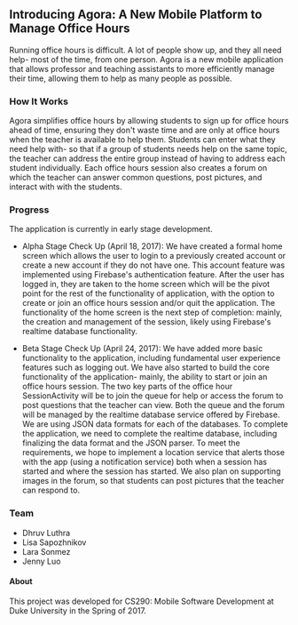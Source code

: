 ## Introducing **Agora**: A New Mobile Platform to Manage Office Hours

Running office hours is difficult. A lot of people show up, and they all need help- most of the time, from one person. Agora is a new mobile application that allows professor and teaching assistants to more efficiently manage their time, allowing them to help as many people as possible.

### How It Works
Agora simplifies office hours by allowing students to sign up for office hours ahead of time, ensuring they don't waste time and are only at office hours when the teacher is available to help them. Students can enter what they need help with- so that if a group of students needs help on the same topic, the teacher can address the entire group instead of having to address each student individually. Each office hours session also creates a forum on which the teacher can answer common questions, post pictures, and interact with with the students.


### Progress

The application is currently in early stage development.

- Alpha Stage Check Up (April 18, 2017): We have created a formal home screen which allows the user to login to a previously created account or create a new account if they do not have one. This account feature was implemented using Firebase's authentication feature. After the user has logged in, they are taken to the home screen which will be the pivot point for the rest of the functionality of application, with the option to create or join an office hours session and/or quit the application. The functionality of the home screen is the next step of completion: mainly, the creation and management of the session, likely using Firebase's realtime database functionality.

- Beta Stage Check Up (April 24, 2017): We have added more basic functionality to the application, including fundamental user experience features such as logging out. We have also started to build the core
functionality of the application- mainly, the ability to start or join an office hours session. The two key
parts of the office hour SessionActivity will be to join the queue for help or access the forum to post questions that the teacher can view. Both the queue and the forum will be managed by the realtime database service offered by Firebase. We are using JSON data formats for each of the databases. To complete the application, we need to complete the realtime database, including finalizing the data format and the JSON parser. To meet the requirements, we hope to implement a location service that alerts those with the app (using a notification service) both when a session has started and where the session has started. We also plan on supporting images in the forum, so that students can post pictures that the teacher can respond to.


### Team
- Dhruv Luthra
- Lisa Sapozhnikov
- Lara Sonmez
- Jenny Luo

#### About
This project was developed for CS290: Mobile Software Development at Duke University in the Spring of 2017.
